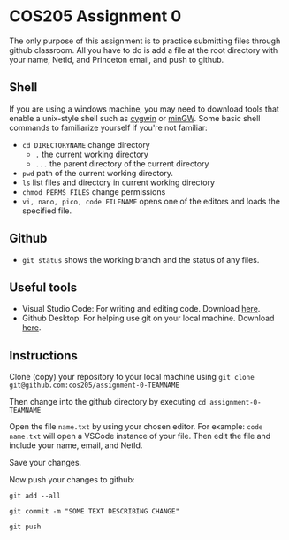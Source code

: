 # COS205 Assignment 0

The only purpose of this assignment is to practice submitting files through github classroom.
All you have to do is add a file at the root directory with your name, NetId, and Princeton email, and push to github.

## Shell

If you are using a windows machine, you may need to download tools that enable a unix-style shell such as [cygwin](https://www.cygwin.com/) or [minGW](https://www.mingw-w64.org/).
Some basic shell commands to familiarize yourself if you're not familiar:
* ```cd DIRECTORYNAME``` change directory
  * ```.``` the current working directory
  * ```...``` the parent directory of the current directory
* ```pwd``` path of the current working directory.
* ```ls``` list files and directory in current working directory
* ```chmod PERMS FILES``` change permissions
* ``` vi, nano, pico, code FILENAME ``` opens one of the editors and loads the specified file.

## Github
* ```git status``` shows the working branch and the status of any files.

## Useful tools
* Visual Studio Code: For writing and editing code. Download [here](https://code.visualstudio.com/download).
* Github Desktop: For helping use git on your local machine. Download [here](https://desktop.github.com/).

## Instructions 

Clone (copy) your repository to your local machine using ``git clone git@github.com:cos205/assignment-0-TEAMNAME``

Then change into the github directory by executing ``` cd assignment-0-TEAMNAME ```

Open the file ```name.txt``` by using your chosen editor. For example: ```code name.txt``` will open a VSCode instance of your
file. Then edit the file and include your name, email, and NetId.

Save your changes.

Now push your changes to github:

```git add --all```

```git commit -m "SOME TEXT DESCRIBING CHANGE"```

```git push```

